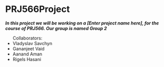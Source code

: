 # PRJ566Project

***In this project we will be working on a [Enter project name here], for the course of PRJ566. Our group is named Group 2***
<ul>
Collaborators:
  <li>
    Vladyslav Savchyn
  </li>
  <li>
    Gananjeet Vaid
  </li>
  <li>
    Aanand Aman
  </li>
  <li>
    Rigels Hasani
  </li>
</ul>
